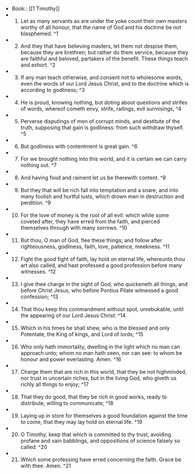 - Book:: [[1 Timothy]]
- 1. Let as many servants as are under the yoke count their own masters worthy of all honour, that the name of God and his doctrine be not blasphemed. ^1
- 2. And they that have believing masters, let them not despise them, because they are brethren; but rather do them service, because they are faithful and beloved, partakers of the benefit. These things teach and exhort. ^2
- 3. If any man teach otherwise, and consent not to wholesome words, even the words of our Lord Jesus Christ, and to the doctrine which is according to godliness; ^3
- 4. He is proud, knowing nothing, but doting about questions and strifes of words, whereof cometh envy, strife, railings, evil surmisings, ^4
- 5. Perverse disputings of men of corrupt minds, and destitute of the truth, supposing that gain is godliness: from such withdraw thyself. ^5
- 6. But godliness with contentment is great gain. ^6
- 7. For we brought nothing into this world, and it is certain we can carry nothing out. ^7
- 8. And having food and raiment let us be therewith content. ^8
- 9. But they that will be rich fall into temptation and a snare, and into many foolish and hurtful lusts, which drown men in destruction and perdition. ^9
- 10. For the love of money is the root of all evil: which while some coveted after, they have erred from the faith, and pierced themselves through with many sorrows. ^10
- 11. But thou, O man of God, flee these things; and follow after righteousness, godliness, faith, love, patience, meekness. ^11
- 12. Fight the good fight of faith, lay hold on eternal life, whereunto thou art also called, and hast professed a good profession before many witnesses. ^12
- 13. I give thee charge in the sight of God, who quickeneth all things, and before Christ Jesus, who before Pontius Pilate witnessed a good confession; ^13
- 14. That thou keep this commandment without spot, unrebukable, until the appearing of our Lord Jesus Christ: ^14
- 15. Which in his times he shall shew, who is the blessed and only Potentate, the King of kings, and Lord of lords; ^15
- 16. Who only hath immortality, dwelling in the light which no man can approach unto; whom no man hath seen, nor can see: to whom be honour and power everlasting. Amen. ^16
- 17. Charge them that are rich in this world, that they be not highminded, nor trust in uncertain riches, but in the living God, who giveth us richly all things to enjoy; ^17
- 18. That they do good, that they be rich in good works, ready to distribute, willing to communicate; ^18
- 19. Laying up in store for themselves a good foundation against the time to come, that they may lay hold on eternal life. ^19
- 20. O Timothy, keep that which is committed to thy trust, avoiding profane and vain babblings, and oppositions of science falsely so called: ^20
- 21. Which some professing have erred concerning the faith. Grace be with thee. Amen. ^21
